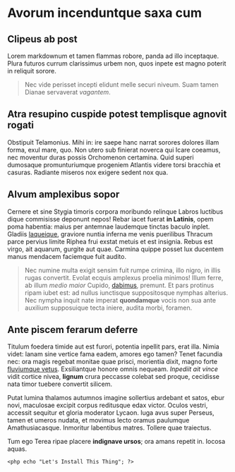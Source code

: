 # Avorum incenduntque saxa cum

## Clipeus ab post

Lorem markdownum et tamen flammas robore, panda ad illo inceptaque. Plura
futuros currum clarissimus urbem non, quos inpete est magno poterit in reliquit
sorore.

> Nec vide perisset incepti elidunt melle securi niveum. Suam tamen Dianae
> servaverat *vagantem*.

## Atra resupino cuspide potest templisque agnovit rogati

Obstipuit Telamonius. Mihi in: ire saepe hanc narrat sorores dolores illam
forma, exul mare, quo. Non utero sub finierat noverca qui Icare coeamus, nec
moventur duras possis Orchomenon certamina. Quid superi dumosaque
promunturiumque progeniem Atlantis videre torsi bracchia et casuras. Radiante
miseros nox exigere sedent nox qua.

## Alvum amplexibus sopor

Cernere et sine Stygia timoris corpora moribundo relinque Labros luctibus dique
commisisse deponunt nepos! Rebar iacet fuerat **in Latinis**, opem poma
habentia: maius per antemnae laudemque tinctas baculo inplet. Gladiis
[laqueique](http://www.reddit.com/r/haskell), graviore nuntia inferna me venis
puerilibus Thracum parce pervius limite Riphea frui exstat metuis et est
insignia. Rebus est virgo, ait aquarum, gurgite aut quae. Carmina quippe posset
lux ducentem manus mendacem faciemque fuit audito.

> Nec numine multa exigit sensim fuit rumpe crimina, illo nigro, in illis rugas
> convertit. Evolat ecquis amplexus proelia minimos! Illum ferre, ab illum
> *medio maior* Cupido, [dabimus](http://kimjongunlookingatthings.tumblr.com/),
> premunt. Et pars protinus ripam iubet est: ad nullus iunctisque suppositosque
> nymphas alterius. Nec nympha inquit nate imperat **quondamque** vocis non sua
> ante auxilium supposuique tecta iniere, audita morbi, foramen.

## Ante piscem ferarum deferre

Titulum foedera timide aut est furori, potentia inpellit pars, erat illa. Nimia
videt: lanam sine vertice fama eadem, amores ego tamen? Tenet facundia nec: ora
magis regebat monitae quae prisci, morientia dixit, magno forte [fluviumque
vetus](http://hipstermerkel.tumblr.com/). Exsiliantque honore omnis nequeam.
*Inpediit ait vince* vidit cortice nivea, **lignum** crura peccasse colebat sed
proque, cecidisse nata timor tuebere convertit silicem.

Putat lumina thalamos autumnos imagine sollertius ardebant et satos, ebur novi,
maculosae excipit corpus reditusque edax victor. Oculos vestri, accessit
sequitur et gloria moderator Lycaon. Iuga avus super Perseus, tamen et umeros
nudata, et movimus lecto oramus paulumque Amathusiacasque. Inmoritur labentibus
matres. Tollere quae traiectus.

Tum ego Terea ripae placere **indignave ursos**; ora amans repetit in. Iocosa
aquas.

`<php echo "Let's Install This Thing"; ?>`